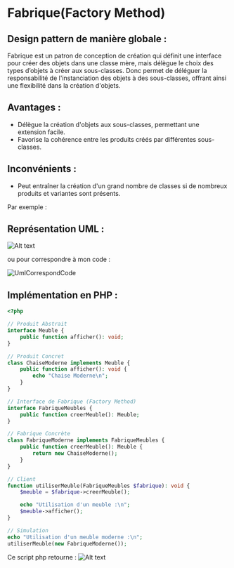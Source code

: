 # Fabrique(Factory Method)

## Design pattern de manière globale :
Fabrique est un patron de conception de création qui définit une interface pour créer des objets dans une classe mère, mais délègue le choix des types d’objets à créer aux sous-classes.
Donc permet de déléguer la responsabilité de l'instanciation des objets à des sous-classes, offrant ainsi une flexibilité dans la création d'objets.

## Avantages :
- Délègue la création d'objets aux sous-classes, permettant une extension facile.
- Favorise la cohérence entre les produits créés par différentes sous-classes.

## Inconvénients : 
- Peut entraîner la création d'un grand nombre de classes si de nombreux produits et variantes sont présents.

Par exemple :
## Représentation UML : 
![Alt text](https://refactoring.guru/images/patterns/diagrams/factory-method/solution1.png)

ou pour correspondre à mon code :

![UmlCorrespondCode](https://media.discordapp.net/attachments/884824217110061117/1202904927186194452/image.png?ex=65cf2783&is=65bcb283&hm=4c1a37d4517a0307cb2ff64fede67bd947b7eb1b643041f9ef6c0e70359e6147&=&format=webp&quality=lossless&width=252&height=670)

## Implémentation en PHP :
``` php
<?php

// Produit Abstrait
interface Meuble {
    public function afficher(): void;
}

// Produit Concret
class ChaiseModerne implements Meuble {
    public function afficher(): void {
        echo "Chaise Moderne\n";
    }
}

// Interface de Fabrique (Factory Method)
interface FabriqueMeubles {
    public function creerMeuble(): Meuble;
}

// Fabrique Concrète
class FabriqueModerne implements FabriqueMeubles {
    public function creerMeuble(): Meuble {
        return new ChaiseModerne();
    }
}

// Client
function utiliserMeuble(FabriqueMeubles $fabrique): void {
    $meuble = $fabrique->creerMeuble();

    echo "Utilisation d'un meuble :\n";
    $meuble->afficher();
}

// Simulation
echo "Utilisation d'un meuble moderne :\n";
utiliserMeuble(new FabriqueModerne());
```
Ce script php retourne : 
![Alt text](https://media.discordapp.net/attachments/884824217110061117/1202929954803683338/image.png?ex=65cf3ed2&is=65bcc9d2&hm=de66a4d852f31f8b2e1a93ac8fca71564a4ab28aa0e30714382ecb175b26ed28&=&format=webp&quality=lossless)
